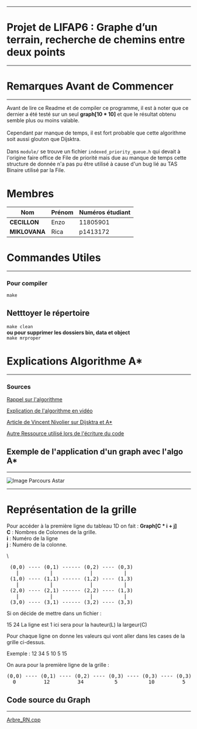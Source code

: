 ********************************************************************************************
# Projet de LIFAP6 : Graphe d’un terrain, recherche de chemins entre deux points
****************************************************************************************

# Remarques Avant de Commencer
--- 

Avant de lire ce Readme et de compiler ce programme, il est à noter que ce dernier a été testé sur un seul **graph[10 * 10]** et que le résultat obtenu semble plus ou moins valable.
\
\
Cependant par manque de temps, il est fort probable que cette algorithme soit aussi glouton que Dijsktra.  
\
Dans `module/` se trouve un fichier `indexed_priority_queue.h` qui devait à l'origine faire office de File de priorité mais due au manque de temps cette structure de donnée n'a pas pu être utilisé à cause d'un bug lié au TAS Binaire utilisé par la File.

# Membres

|  Nom|Prénom  |Numéros étudiant  |
|--|--|--|
| **CECILLON**  |Enzo  |11805901  |
| **MIKLOVANA** | Rica |p1413172 |


# Commandes Utiles
---
### Pour compiler 

`make`
## Netttoyer le répertoire

`make clean`
\
**ou pour supprimer les dossiers bin, data et object** 
\
`make mrproper`


# Explications Algorithme A*
---

### Sources

[Rappel sur l'algorithme](https://fr.wikipedia.org/wiki/Algorithme_A*)

[Explication de l'algorithme en vidéo](https://www.youtube.com/watch?v=pSqmAO-m7Lk&t=456s)

[Article de Vincent Nivolier sur Dijsktra et A*](https://perso.liris.cnrs.fr/vincent.nivoliers/lifap6/Supports/Cours/graph_traversal.html)

[Autre Ressource utilisé lors de l'écriture du code](https://khayyam.developpez.com/articles/algo/astar/)
## Exemple de l'application d'un graph avec l'algo A*
---
![Image Parcours Astar](https://media.geeksforgeeks.org/wp-content/uploads/a_-search-algorithm-1.png)

---

# Représentation de la grille

Pour accéder à la première ligne du tableau 1D on fait :
**Graph[C * i + j]**
\
**C** : Nombres de Colonnes de la grille.\
**i** : Numéro de la ligne\
**j** : Numéro de la colonne.

\
<pre>
 (0,0) ---- (0,1) ------ (0,2) ---- (0,3)
   |          |            |          |
 (1,0) ---- (1,1) ------ (1,2) ---- (1,3)
   |          |            |          |
 (2,0) ---- (2,1) ------ (2,2) ---- (1,3)
   |          |            |          |
 (3,0) ---- (3,1) ------ (3,2) ---- (3,3)
</pre>

 Si on décide de mettre dans un fichier :

 15 24 La ligne est 1 ici sera pour la hauteur(L) la largeur(C)

 Pour chaque ligne on donne les valeurs qui vont aller dans les cases de la grille ci-dessus.

 Exemple :
 12 34 5 10 5 15

 On aura pour la première ligne de la grille :

<pre>
(0,0) ---- (0,1) ---- (0,2) ---- (0,3) ---- (0,3) ---- (0,3) ---- (0,3)
  0         12         34          5          10         5         15
</pre>

## Code source du Graph
---
[Arbre_RN.cpp](https://forge.univ-lyon1.fr/p1805901/tp8_graph_dijsktra/-/blob/main/src/graph.cpp)
